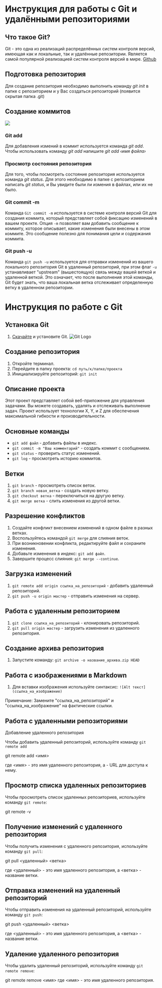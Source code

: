# Инструкция для работы с Git и удалёнными репозиториями

## Что такое Git?
Git - это одна из реализаций распределённых систем контроля версий, имеющая как и локальные, так и удалённые репозитории. Является самой популярной реализацией систем контроля версий в мире.
[Github](https://www.github.com "Github home")

## Подготовка репозитория
Для создание репозитория необходимо выполнить команду *git init* в папке с репозиторием и у Вас создаться репозиторий (появится скрытая папка .git)

## Создание коммитов
<picture>
  <img src="Users/raqli/Desktop/lesson03/version_control_my/git.png">
</picture>


### Git add
Для добавления измений в коммит используется команда
*git add*. Чтобы использовать команду *git add* напишите
*git add ‹имя файла›*

### Просмотр состояния репозитория
Для того, чтобы посмотреть состояние репозитория используется команда *git status*. Для этого необходимо в папке с репозиторием написать *git status*, и Вы увидите были ли измения в файлах, или их не было.

### Git commit -m
Команда `Git commit -m` используется в системе контроля версий Git для создания коммита, который представляет собой фиксацию изменений в вашем проекте. Опция `-m` позволяет вам добавить сообщение к коммиту, которое описывает, какие изменения были внесены в этом коммите. Это сообщение полезно для понимания цели и содержания коммита.

### Git push -u
Команда `git push -u` используется для отправки изменений из вашего локального репозитория Git в удаленный репозиторий, при этом флаг `-u` устанавливает "upstream" (вышестоящую) связь между вашей веткой и удаленной веткой. Это означает, что после выполнения этой команды, Git будет знать, что ваша локальная ветка отслеживает определенную ветку в удаленном репозитории.


# Инструкция по работе с Git

## Установка Git
1. [Скачайте](https://git-scm.com/downloads) и установите Git.
![Git Logo](https://git-scm.com/images/logos/downloads/Git-Logo-2Color.png)


## Создание репозитория
1. Откройте терминал.
2. Перейдите в папку проекта: `cd путь/к/папке/проекта`
3. Инициализируйте репозиторий: `git init`

## **Описание проекта**
Этот проект представляет собой веб-приложение для управления задачами. Вы можете создавать, удалять и отслеживать выполнение задач. Проект использует технологии X, Y, и Z для обеспечения максимальной гибкости и производительности.


## Основные команды
- `git add файл` - добавить файлы в индекс.
- `git commit -m "Ваш комментарий"` - создать коммит с сообщением.
- `git status` - проверить статус изменений.
- `git log` - просмотреть историю коммитов.

## Ветки
1. `git branch` - просмотреть список веток.
2. `git branch новая_ветка` - создать новую ветку.
3. `git checkout ветка` - переключиться на другую ветку.
4. `git merge ветка` - слить изменения из другой ветки.

## Разрешение конфликтов
1. Создайте конфликт внесением изменений в одном файле в разных ветках.
2. Воспользуйтесь командой `git merge` для слияния веток.
3. При возникновении конфликта, редактируйте файл и сохраните изменения.
4. Добавьте изменения в индекс: `git add файл`.
5. Завершите процесс слияния: `git merge --continue`.

## Загрузка изменений
1. `git remote add origin ссылка_на_репозиторий` - добавить удаленный репозиторий.
2. `git push -u origin мастер` - отправить изменения на сервер.

## Работа с удаленным репозиторием
1. `git clone ссылка_на_репозиторий` - клонировать репозиторий.
2. `git pull origin мастер` - загрузить изменения из удаленного репозитория.

## Создание архива репозитория
1. Запустите команду: `git archive -o название_архива.zip HEAD`

## Работа с изображениями в Markdown
1. Для вставки изображения используйте синтаксис: `![Alt текст](ссылка_на_изображение)`

Примечание: Замените "ссылка_на_репозиторий" и "ссылка_на_изображение" на фактические ссылки.

## Работа с удаленными репозиториями
Добавление удаленного репозитория

Чтобы добавить удаленный репозиторий, используйте команду `git remote add`

git remote add <имя> <url>

где <имя> - это имя удаленного репозитория, а <url> - URL для доступа к нему.

## Просмотр списка удаленных репозиториев
Чтобы просмотреть список удаленных репозиториев, используйте команду 
`git remote`:

git remote -v

## Получение изменений с удаленного репозитория
Чтобы получить изменения с удаленного репозитория, используйте команду `git pull`:

git pull <удаленный> <ветка>

где <удаленный> - это имя удаленного репозитория, а <ветка> - название ветки.

## Отправка изменений на удаленный репозиторий
Чтобы отправить изменения на удаленный репозиторий, используйте команду `git push`:

git push <удаленный> <ветка>

где <удаленный> - это имя удаленного репозитория, а <ветка> - название ветки.

## Удаление удаленного репозитория
Чтобы удалить удаленный репозиторий, используйте команду `git remote remove`:

git remote remove <имя>
где <имя> - это имя удаленного репозитория.


